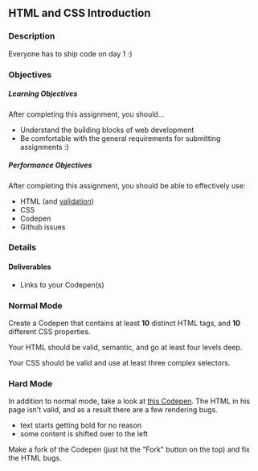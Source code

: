 ## HTML and CSS Introduction

### Description

Everyone has to ship code on day 1 :)

### Objectives

##### Learning Objectives

After completing this assignment, you should…

* Understand the building blocks of web development
* Be comfortable with the general requirements for submitting assignments :)

##### Performance Objectives

After completing this assignment, you should be able to effectively use:

* HTML (and [validation](https://html5.validator.nu/))
* CSS
* Codepen
* Github issues

### Details

#### Deliverables

* Links to your Codepen(s)

### Normal Mode

Create a Codepen that contains at least **10** distinct HTML tags, and **10** different CSS properties.

Your HTML should be valid, semantic, and go at least four levels deep.

Your CSS should be valid and use at least three complex selectors.

### Hard Mode

In addition to normal mode, take a look at [this Codepen](http://codepen.io/kylf/pen/OPmvew?editors=110). The HTML in his page isn't valid, and as a result there are a few rendering bugs.

* text starts getting bold for no reason
* some content is shifted over to the left

Make a fork of the Codepen (just hit the "Fork" button on the top) and fix the HTML bugs.
